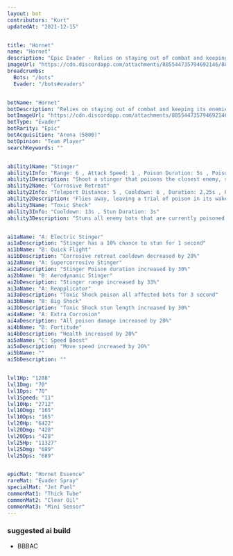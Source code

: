 ```yaml
---
layout: bot
contributors: "Kurt"
updatedAt: "2021-12-15"


title: "Hornet"
name: "Hornet"
description: "Epic Evader - Relies on staying out of combat and keeping its enemies poisoned. Hornet loves to see its enemies slowly melt away"
imageUrl: "https://cdn.discordapp.com/attachments/885544735794692146/885547873377345556/hornet.png"
breadcrumbs:
  Bots: "/bots"
  Evader: "/bots#evaders"


botName: "Hornet"
botDescription: "Relies on staying out of combat and keeping its enemies poisoned. Hornet loves to see its enemies slowly melt away"
botImageUrl: "https://cdn.discordapp.com/attachments/885544735794692146/885547873377345556/hornet.png"
botType: "Evader"
botRarity: "Epic"
botAcquisition: "Arena (5000)"
botOpinion: "Team Player"
searchKeywords: ""


ability1Name: "Stinger"
ability1Info: "Range: 6 , Attack Speed: 1 , Poison Duration: 5s , Poison Damage per Second: 165"
ability1Description: "Shoot a stinger that poisons the closest enemy, slowly doing damage over time"
ability2Name: "Corrosive Retreat"
ability2Info: "Teleport Distance: 5 , Cooldown: 6 , Duration: 2,25s , Poison Duration: 4s , Poison Damage per Second: 165"
ability2Description: "Flies away, leaving a trial of poison in its wake which poisons enemies that walk over it"
ability3Name: "Toxic Shock"
ability3Info: "Cooldown: 13s , Stun Duration: 3s"
ability3Description: "Stuns all enemy bots that are currently poisoned (From any source of posion)"


ai1aName: "A: Electric Stinger"
ai1aDescription: "Stinger has a 10% chance to stun for 1 second"
ai1bName: "B: Quick Flight"
ai1bDescription: "Corrosive retreat cooldown decreased by 20%"
ai2aName: "A: Supercorrosive Stinger"
ai2aDescription: "Stinger Poison duration increased by 30%"
ai2bName: "B: Aerodynamic Stinger"
ai2bDescription: "Stinger range increased by 33%"
ai3aName: "A: Reapplicator"
ai3aDescription: "Toxic Shock poison all affected bots for 3 second"
ai3bName: "B: Big Shock"
ai3bDescription: "Toxic Shock stun length increased by 30%"
ai4aName: "A: Extra Corrosion"
ai4aDescription: "All poison damage increased by 20%"
ai4bName: "B: Fortitude"
ai4bDescription: "Health increased by 20%"
ai5aName: "C: Speed Boost"
ai5aDescription: "Move speed increased by 20%"
ai5bName: ""
ai5bDescription: ""


lvl1Hp: "1288"
lvl1Dmg: "70"
lvl1Dps: "70"
lvl1Speed: "11"
lvl10Hp: "2712"
lvl10Dmg: "165"
lvl10Dps: "165"
lvl20Hp: "6422"
lvl20Dmg: "428"
lvl20Dps: "428"
lvl25Hp: "11327"
lvl25Dmg: "689"
lvl25Dps: "689"


epicMat: "Hornet Essence"
rareMat: "Evader Spray"
specialMat: "Jet Fuel"
commonMat1: "Thick Tube"
commonMat2: "Clear Oil"
commonMat3: "Mini Sensor"
---
```


### suggested ai build
- BBBAC
